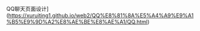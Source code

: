 QQ聊天页面设计](https://xuruiting1.github.io/web2/QQ%E8%81%8A%E5%A4%A9%E9%A1%B5%E9%9D%A2%E8%AE%BE%E8%AE%A1/QQ.html)
